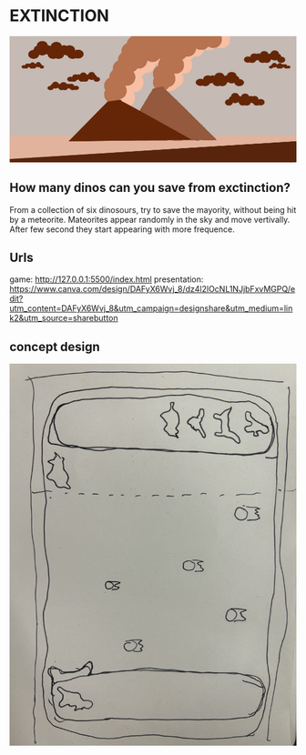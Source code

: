 # EXTINCTION
![](./images/1000_F_134509760_FApe7rUCkQHqlaSA6LuuiyR9nNYddN0j.jpg)
## How many dinos can you save from exctinction?

From a collection of six dinosours, try to save the mayority, without being hit by a meteorite. Mateorites appear randomly in the sky and move vertivally. After few second they start appearing with more frequence. 

## Urls
 game: http://127.0.0.1:5500/index.html
 presentation: https://www.canva.com/design/DAFyX6Wvj_8/dz4l2lOcNL1NJjbFxvMGPQ/edit?utm_content=DAFyX6Wvj_8&utm_campaign=designshare&utm_medium=link2&utm_source=sharebutton


## concept design

![](./images/IMG_6870.jpg)